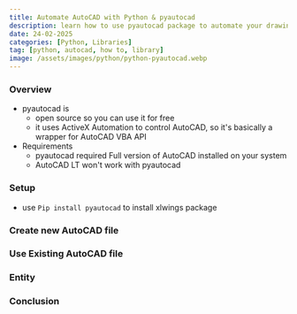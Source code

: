 ```yaml
---
title: Automate AutoCAD with Python & pyautocad
description: learn how to use pyautocad package to automate your drawings
date: 24-02-2025
categories: [Python, Libraries]
tag: [python, autocad, how to, library]
image: /assets/images/python/python-pyautocad.webp
---
```


### Overview
- pyautocad is 
  - open source so you can use it for free
  - it uses ActiveX Automation to control AutoCAD, so it's basically a wrapper for AutoCAD VBA API
- Requirements
  - pyautocad required Full version of AutoCAD installed on your system
  - AutoCAD LT won't work with pyautocad

### Setup
- use `Pip install pyautocad` to install xlwings package
  
### Create new AutoCAD file

### Use Existing AutoCAD file

### Entity



### Conclusion
 